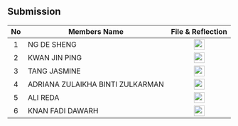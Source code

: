 ## Submission
| No | Members Name |  File & Reflection |
| :-----: |  ------ | :-----: | 
| 1 | NG DE SHENG |  <a href="https://github.com/miqbaltariq/SECP1513/tree/main/SECP1513-03/Penang Cendol/NG DE SHENG" ><img src="https://github.com/drshahizan/software-engineering/blob/main/project/project/sec01/curiousity/img/document1.png?raw=true" width="24px" height="24px" ></a> | 
| 2 | KWAN JIN PING | <a href="https://github.com/miqbaltariq/SECP1513/tree/main/SECP1513-03/Penang Cendol/KWAN JIN PING" ><img src="https://github.com/drshahizan/software-engineering/blob/main/project/project/sec01/curiousity/img/document1.png?raw=true" width="24px" height="24px" ></a> | 
| 3 | TANG JASMINE | <a href="https://github.com/miqbaltariq/SECP1513/tree/main/SECP1513-03/Penang Cendol/TANG JASMINE" ><img src="https://github.com/drshahizan/software-engineering/blob/main/project/project/sec01/curiousity/img/document1.png?raw=true" width="24px" height="24px" ></a> | 
| 4 | ADRIANA ZULAIKHA BINTI ZULKARMAN | <a href="https://github.com/miqbaltariq/SECP1513/tree/main/SECP1513-03/Penang Cendol/ADRIANA ZULAIKHA BINTI ZULKARMAN" ><img src="https://github.com/drshahizan/software-engineering/blob/main/project/project/sec01/curiousity/img/document1.png?raw=true" width="24px" height="24px" ></a> | 
| 5 | ALI REDA |  <a href="https://github.com/miqbaltariq/SECP1513/tree/main/SECP1513-03/Penang Cendol/ALI REDA" ><img src="https://github.com/drshahizan/software-engineering/blob/main/project/project/sec01/curiousity/img/document1.png?raw=true" width="24px" height="24px" ></a> |  
| 6 | KNAN FADI DAWARH |  <a href="https://github.com/miqbaltariq/SECP1513/tree/main/SECP1513-03/Penang Cendol/KNAN FADI DAWARH" ><img src="https://github.com/drshahizan/software-engineering/blob/main/project/project/sec01/curiousity/img/document1.png?raw=true" width="24px" height="24px" ></a> |  

